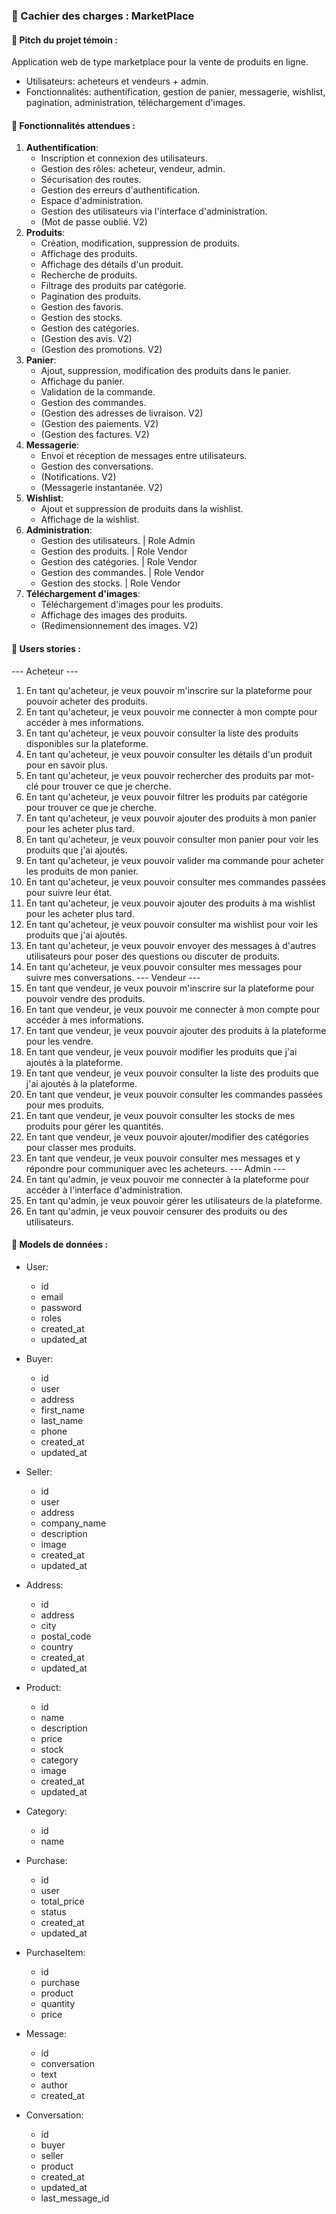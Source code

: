 ### 📍 Cachier des charges : MarketPlace

#### 📕 Pitch du projet témoin :

Application web de type marketplace pour la vente de produits en ligne.

- Utilisateurs: acheteurs et vendeurs + admin.
- Fonctionnalités: authentification, gestion de panier, messagerie, wishlist, pagination, administration, téléchargement d'images.

#### 📌 Fonctionnalités attendues :

1. **Authentification**:
    - Inscription et connexion des utilisateurs.
    - Gestion des rôles: acheteur, vendeur, admin.
    - Sécurisation des routes.
    - Gestion des erreurs d'authentification.
    - Espace d'administration.
    - Gestion des utilisateurs via l'interface d'administration.
    - (Mot de passe oublié. V2)
2. **Produits**:
   - Création, modification, suppression de produits.
   - Affichage des produits.
   - Affichage des détails d'un produit.
   - Recherche de produits.
   - Filtrage des produits par catégorie.
   - Pagination des produits.
   - Gestion des favoris.
   - Gestion des stocks.
   - Gestion des catégories.
   - (Gestion des avis. V2)
   - (Gestion des promotions. V2)
3. **Panier**:
   - Ajout, suppression, modification des produits dans le panier.
   - Affichage du panier.
   - Validation de la commande.
   - Gestion des commandes.
   - (Gestion des adresses de livraison. V2)
   - (Gestion des paiements. V2)
   - (Gestion des factures. V2)
4. **Messagerie**:
   - Envoi et réception de messages entre utilisateurs.
   - Gestion des conversations.
   - (Notifications. V2)
   - (Messagerie instantanée. V2)
5. **Wishlist**:
   - Ajout et suppression de produits dans la wishlist.
   - Affichage de la wishlist.
7. **Administration**:
   - Gestion des utilisateurs. | Role Admin
   - Gestion des produits. | Role Vendor
   - Gestion des catégories. | Role Vendor
   - Gestion des commandes. | Role Vendor
   - Gestion des stocks. | Role Vendor
8. **Téléchargement d'images**:
   - Téléchargement d'images pour les produits.
   - Affichage des images des produits.
   - (Redimensionnement des images. V2)

#### 📌 Users stories :
--- Acheteur ---
1. En tant qu'acheteur, je veux pouvoir m'inscrire sur la plateforme pour pouvoir acheter des produits.
2. En tant qu'acheteur, je veux pouvoir me connecter à mon compte pour accéder à mes informations.
3. En tant qu'acheteur, je veux pouvoir consulter la liste des produits disponibles sur la plateforme.
4. En tant qu'acheteur, je veux pouvoir consulter les détails d'un produit pour en savoir plus.
5. En tant qu'acheteur, je veux pouvoir rechercher des produits par mot-clé pour trouver ce que je cherche.
6. En tant qu'acheteur, je veux pouvoir filtrer les produits par catégorie pour trouver ce que je cherche.
7. En tant qu'acheteur, je veux pouvoir ajouter des produits à mon panier pour les acheter plus tard.
8. En tant qu'acheteur, je veux pouvoir consulter mon panier pour voir les produits que j'ai ajoutés.
9. En tant qu'acheteur, je veux pouvoir valider ma commande pour acheter les produits de mon panier.
10. En tant qu'acheteur, je veux pouvoir consulter mes commandes passées pour suivre leur état.
11. En tant qu'acheteur, je veux pouvoir ajouter des produits à ma wishlist pour les acheter plus tard.
12. En tant qu'acheteur, je veux pouvoir consulter ma wishlist pour voir les produits que j'ai ajoutés.
13. En tant qu'acheteur, je veux pouvoir envoyer des messages à d'autres utilisateurs pour poser des questions ou discuter de produits.
14. En tant qu'acheteur, je veux pouvoir consulter mes messages pour suivre mes conversations.
--- Vendeur ---
15. En tant que vendeur, je veux pouvoir m'inscrire sur la plateforme pour pouvoir vendre des produits.
16. En tant que vendeur, je veux pouvoir me connecter à mon compte pour accéder à mes informations.
17. En tant que vendeur, je veux pouvoir ajouter des produits à la plateforme pour les vendre.
18. En tant que vendeur, je veux pouvoir modifier les produits que j'ai ajoutés à la plateforme.
19. En tant que vendeur, je veux pouvoir consulter la liste des produits que j'ai ajoutés à la plateforme.
20. En tant que vendeur, je veux pouvoir consulter les commandes passées pour mes produits.
21. En tant que vendeur, je veux pouvoir consulter les stocks de mes produits pour gérer les quantités.
22. En tant que vendeur, je veux pouvoir ajouter/modifier des catégories pour classer mes produits.
23. En tant que vendeur, je veux pouvoir consulter mes messages et y répondre pour communiquer avec les acheteurs.
--- Admin ---
24. En tant qu'admin, je veux pouvoir me connecter à la plateforme pour accéder à l'interface d'administration.
25. En tant qu'admin, je veux pouvoir gérer les utilisateurs de la plateforme.
26. En tant qu'admin, je veux pouvoir censurer des produits ou des utilisateurs.

#### 📌 Models de données :

- User:
    - id
    - email
    - password
    - roles
    - created_at
    - updated_at

- Buyer:
    - id
    - user
    - address
    - first_name
    - last_name
    - phone
    - created_at
    - updated_at

- Seller:
    - id
    - user
    - address
    - company_name
    - description
    - image
    - created_at
    - updated_at
  
- Address:
    - id
    - address
    - city
    - postal_code
    - country
    - created_at
    - updated_at

- Product:
    - id
    - name
    - description
    - price
    - stock
    - category
    - image
    - created_at
    - updated_at

- Category:
    - id
    - name

- Purchase:
    - id
    - user
    - total_price
    - status
    - created_at
    - updated_at

- PurchaseItem:
    - id
    - purchase
    - product
    - quantity
    - price

- Message:
  - id
  - conversation
  - text
  - author
  - created_at

- Conversation:
  - id
  - buyer
  - seller
  - product
  - created_at
  - updated_at
  - last_message_id
